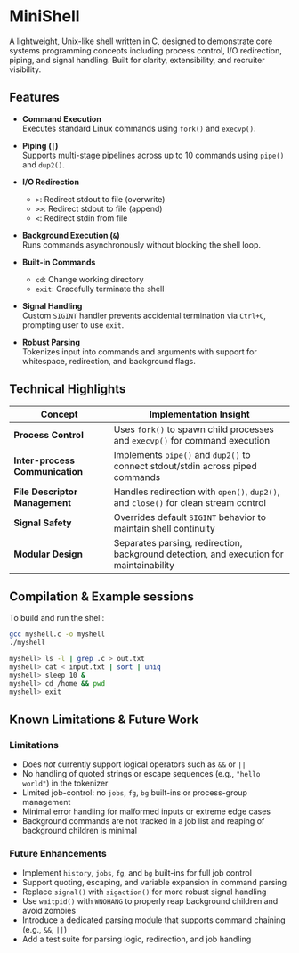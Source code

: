 <h1>MiniShell </h1>

A lightweight, Unix-like shell written in C, designed to demonstrate core systems programming concepts including process control, I/O redirection, piping, and signal handling. Built for clarity, extensibility, and recruiter visibility.

## Features

- **Command Execution**  
  Executes standard Linux commands using `fork()` and `execvp()`.

- **Piping (`|`)**  
  Supports multi-stage pipelines across up to 10 commands using `pipe()` and `dup2()`.

- **I/O Redirection**

  - `>`: Redirect stdout to file (overwrite)
  - `>>`: Redirect stdout to file (append)
  - `<`: Redirect stdin from file

- **Background Execution (`&`)**  
  Runs commands asynchronously without blocking the shell loop.

- **Built-in Commands**

  - `cd`: Change working directory
  - `exit`: Gracefully terminate the shell

- **Signal Handling**  
  Custom `SIGINT` handler prevents accidental termination via `Ctrl+C`, prompting user to use `exit`.

- **Robust Parsing**  
  Tokenizes input into commands and arguments with support for whitespace, redirection, and background flags.

## Technical Highlights

| Concept                         | Implementation Insight                                                                  |
| ------------------------------- | --------------------------------------------------------------------------------------- |
| **Process Control**             | Uses `fork()` to spawn child processes and `execvp()` for command execution             |
| **Inter-process Communication** | Implements `pipe()` and `dup2()` to connect stdout/stdin across piped commands          |
| **File Descriptor Management**  | Handles redirection with `open()`, `dup2()`, and `close()` for clean stream control     |
| **Signal Safety**               | Overrides default `SIGINT` behavior to maintain shell continuity                        |
| **Modular Design**              | Separates parsing, redirection, background detection, and execution for maintainability |


## Compilation & Example sessions

To build and run the shell:
```bash
gcc myshell.c -o myshell
./myshell

myshell> ls -l | grep .c > out.txt
myshell> cat < input.txt | sort | uniq
myshell> sleep 10 &
myshell> cd /home && pwd
myshell> exit

```

## Known Limitations & Future Work

### Limitations
- Does *not* currently support logical operators such as `&&` or `||`
- No handling of quoted strings or escape sequences (e.g., `"hello world"`) in the tokenizer
- Limited job-control: no `jobs`, `fg`, `bg` built-ins or process-group management
- Minimal error handling for malformed inputs or extreme edge cases
- Background commands are not tracked in a job list and reaping of background children is minimal

### Future Enhancements
- Implement `history`, `jobs`, `fg`, and `bg` built-ins for full job control
- Support quoting, escaping, and variable expansion in command parsing
- Replace `signal()` with `sigaction()` for more robust signal handling
- Use `waitpid()` with `WNOHANG` to properly reap background children and avoid zombies
- Introduce a dedicated parsing module that supports command chaining (e.g., `&&`, `||`)
- Add a test suite for parsing logic, redirection, and job handling

